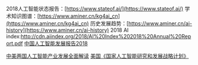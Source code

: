 2018人工智能状态报告：[https://www.stateof.ai/](https://www.stateof.ai/)
学术知识图谱：[https://www.aminer.cn/kg4ai_cn](https://www.aminer.cn/kg4ai_cn)
历史发展趋势：[https://www.aminer.cn/ai-history](https://www.aminer.cn/ai-history)
2018 AI index:http://cdn.aiindex.org/2018/AI%20Index%202018%20Annual%20Report.pdf
[中国人工智能发展报告2018](http://www.clii.com.cn/lhrh/hyxx/201807/P020180724021759.pdf)

[中美两国人工智能产业发展全面解读](http://www.mouse0232.cn/zhongmeiliangguorengongzhinengchanyefazhanquanmianjiedu.html)
[美国《国家人工智能研究和发展战略计划》](http://www.raincent.com/uploadfile/2016/1103/20161103100333852.pdf)